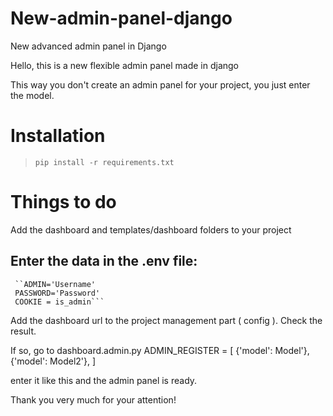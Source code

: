 # New-admin-panel-django
New advanced admin panel in Django


Hello, this is a new flexible admin panel made in django

This way you don't create an admin panel for your project, you just enter the model.
# Installation
> `pip install -r requirements.txt`

# Things to do
Add the dashboard and templates/dashboard folders to your project

## Enter the data in the .env file:
     ``ADMIN='Username'
     PASSWORD='Password'
     COOKIE = is_admin```

Add the dashboard url to the project management part ( config ).
Check the result.

If so, go to dashboard.admin.py
     ADMIN_REGISTER = [
          {'model': Model'},
                 {'model': Model2'},
     ]

enter it like this and the admin panel is ready.


Thank you very much for your attention!

